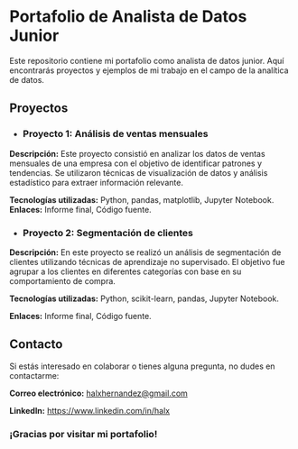# Portafolio de Analista de Datos Junior

Este repositorio contiene mi portafolio como analista de datos junior. Aquí encontrarás proyectos y ejemplos de mi trabajo en el campo de la analítica de datos.

## Proyectos

* ### Proyecto 1: Análisis de ventas mensuales

**Descripción:** Este proyecto consistió en analizar los datos de ventas mensuales de una empresa con el objetivo de identificar patrones y tendencias. Se utilizaron técnicas de visualización de datos y análisis estadístico para extraer información relevante.

**Tecnologías utilizadas:** Python, pandas, matplotlib, Jupyter Notebook.
**Enlaces:** Informe final, Código fuente.

* ### Proyecto 2: Segmentación de clientes

**Descripción:** En este proyecto se realizó un análisis de segmentación de clientes utilizando técnicas de aprendizaje no supervisado. El objetivo fue agrupar a los clientes en diferentes categorías con base en su comportamiento de compra.

**Tecnologías utilizadas:** Python, scikit-learn, pandas, Jupyter Notebook.

**Enlaces:** Informe final, Código fuente.

## Contacto

Si estás interesado en colaborar o tienes alguna pregunta, no dudes en contactarme:

**Correo electrónico:** halxhernandez@gmail.com

**LinkedIn:** https://www.linkedin.com/in/halx

### ¡Gracias por visitar mi portafolio!
